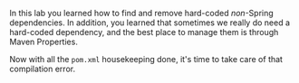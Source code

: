In this lab you learned how to find and remove hard-coded _non_-Spring dependencies. In addition, you learned that sometimes we really do need a hard-coded dependency, and the best place to manage them is through Maven Properties.

Now with all the `pom.xml` housekeeping done, it's time to take care of that compilation error.
